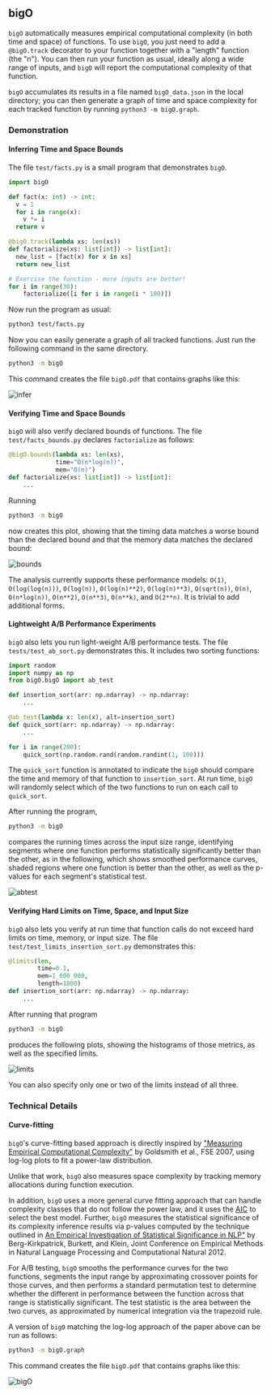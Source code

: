 ## bigO

`bigO` automatically measures empirical computational complexity (in both time and space) of functions.
To use `bigO`, you just need to add a `@bigO.track` decorator to your function together with a "length" function (the "n").
You can then run your function as usual, ideally along a wide range of inputs, and `bigO` will report the computational
complexity of that function.

`bigO` accumulates its results in a file named `bigO_data.json` in the local directory;
you can then generate a graph of time and space complexity for each tracked function by running `python3 -m bigO.graph`.

### Demonstration

#### Inferring Time and Space Bounds

The file `test/facts.py` is a small program that demonstrates `bigO`.

```python
import bigO

def fact(x: int) -> int:
  v = 1
  for i in range(x):
    v *= i
  return v

@bigO.track(lambda xs: len(xs))
def factorialize(xs: list[int]) -> list[int]:
  new_list = [fact(x) for x in xs]
  return new_list

# Exercise the function - more inputs are better!
for i in range(30):
    factorialize([i for i in range(i * 100)])
```

Now run the program as usual:

```bash
python3 test/facts.py
```

Now you can easily generate a graph of all tracked functions. Just run the following command in the same directory.

```bash
python3 -m bigO
```

This command creates the file `bigO.pdf` that contains graphs like this:

![infer](https://github.com/user-attachments/assets/9df423db-578f-4532-9277-dc08f7145797)

#### Verifying Time and Space Bounds

`bigO` will also verify declared bounds of functions.  The file `test/facts_bounds.py` declares
`factorialize` as follows:

```python
@bigO.bounds(lambda xs: len(xs),
             time="O(n*log(n))",
             mem="O(n)")
def factorialize(xs: list[int]) -> list[int]:
    ...
```

Running
```bash
python3 -m bigO
```

now creates this plot, showing that the timing data matches a worse bound than the declared bound
and that the memory data matches the declared bound:
  
![bounds](https://github.com/user-attachments/assets/a4c2e740-110f-4f04-9915-66876083b11c)

The analysis currently supports these performance models:
`O(1)`, `O(log(log(n)))`, `O(log(n))`, `O(log(n)**2)`, `O(log(n)**3)`, `O(sqrt(n))`, `O(n)`, `O(n*log(n))`, `O(n**2)`, `O(n**3)`, `O(n**k)`, and `O(2**n)`.  It is trivial to add additional forms.

#### Lightweight A/B Performance Experiments

`bigO` also lets you run light-weight A/B performance tests.  The file `tests/test_ab_sort.py` demonstrates this.
It includes two sorting functions:

```python
import random
import numpy as np
from bigO.bigO import ab_test

def insertion_sort(arr: np.ndarray) -> np.ndarray:
    ...

@ab_test(lambda x: len(x), alt=insertion_sort)
def quick_sort(arr: np.ndarray) -> np.ndarray:
    ...

for i in range(200):
    quick_sort(np.random.rand(random.randint(1, 100)))
```

The `quick_sort` function is annotated to indicate the `bigO` should 
compare the time and memory of that function to `insertion_sort`.  At run time,
`bigO` will randomly select which of the two functions to run on each call to `quick_sort`.

After running the program,

```bash
python3 -m bigO
```

compares the running times across the input size range, identifying segments where one 
function performs statistically significantly better than the other, as in the following,
which shows smoothed performance curves, shaded regions where one function is better than the other, as
well as the p-values for each segment's statistical test.

![abtest](https://github.com/user-attachments/assets/823a26cf-2bc5-4958-a47a-c6f9a253ce33)

#### Verifying Hard Limits on Time, Space, and Input Size

`bigO` also lets you verify at run time that function calls do not exceed hard limits on
time, memory, or input size.  The file `test/test_limits_insertion_sort.py` demonstrates
this:

```python
@limits(len, 
        time=0.1, 
        mem=1_000_000, 
        length=1800)
def insertion_sort(arr: np.ndarray) -> np.ndarray:
    ...
```

After running that program

```bash
python3 -m bigO
```

produces the following plots, showing the histograms of those metrics, as well as the
specified limits.

![limits](https://github.com/user-attachments/assets/6009c9a5-0e3e-449f-9a2d-88bc47ac462c)

You can also specify only one or two of the limits instead of all three.

### Technical Details

#### Curve-fitting

`bigO`'s curve-fitting based approach is directly inspired by
["Measuring Empirical Computational
Complexity"](https://theory.stanford.edu/~aiken/publications/papers/fse07.pdf)
by Goldsmith et al., FSE 2007, using log-log plots to fit a power-law distribution.

Unlike that work, `bigO` also measures space complexity by
tracking memory allocations during function execution. 

In addition, `bigO` uses a more general curve fitting approach that can handle
complexity classes that do not follow the power law, and it uses
the [AIC](https://en.wikipedia.org/wiki/Akaike_information_criterion) to
select the best model.  Further, `bigO` measures the statistical significance of its complexity inference
results via p-values computed by the technique outlined in [An Empirical Investigation of Statistical Significance in NLP"](https://aclanthology.org/D12-1091.pdf) by Berg-Kirkpatrick, Burkett, and Klein, Joint Conference on Empirical Methods in Natural Language Processing and Computational Natural 2012.

For A/B testing, `bigO` smooths the performance curves for the two functions, segments the input range by approximating crossover points for those curves, and then performs a standard permutation test to determine whether the different in performance between the function across that range is statistically significant. The test statistic is the area between the two curves, as approximated by numerical integration via the trapezoid rule.

A version of `bigO` matching the log-log approach of the paper above can be run as follows:

```bash
python3 -m bigO.graph
```

This command creates the file `bigO.pdf` that contains graphs like this:

![bigO](https://github.com/user-attachments/assets/8428180b-a454-4fc7-822c-7a130f9ba54e)

